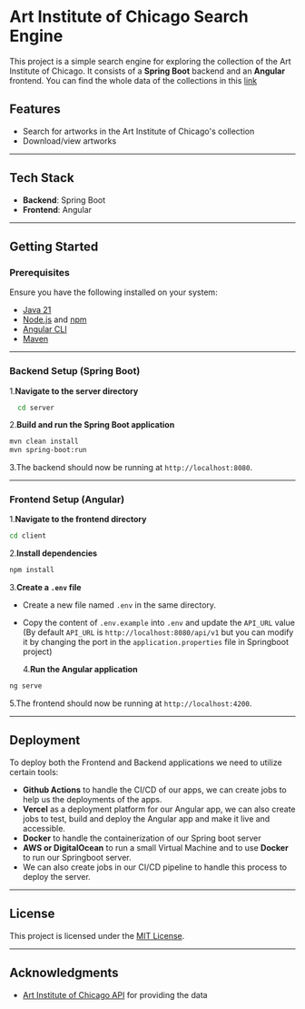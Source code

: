 # Art Institute of Chicago Search Engine

This project is a simple search engine for exploring the collection of the Art Institute of Chicago. It consists of a **Spring Boot** backend and an **Angular** frontend. You can find the whole data of the collections in this [link](https://github.com/art-institute-of-chicago/api-data)

## Features

- Search for artworks in the Art Institute of Chicago's collection
- Download/view artworks

---

## Tech Stack

- **Backend**: Spring Boot
- **Frontend**: Angular

---

## Getting Started

### Prerequisites

Ensure you have the following installed on your system:

- [Java 21](https://www.oracle.com/java/technologies/javase/jdk21-archive-downloads.html)
- [Node.js](https://nodejs.org/) and [npm](https://www.npmjs.com/)
- [Angular CLI](https://angular.dev/cli)
- [Maven](https://maven.apache.org/install.html)

---

### Backend Setup (Spring Boot)

1.**Navigate to the server directory**

```bash
  cd server
```

2.**Build and run the Spring Boot application**

```bash
mvn clean install
mvn spring-boot:run
```

3.The backend should now be running at `http://localhost:8080`.

---

### Frontend Setup (Angular)

1.**Navigate to the frontend directory**

```bash
cd client
```

2.**Install dependencies**

```bash
npm install
```

3.**Create a `.env` file**

- Create a new file named `.env` in the same directory.
- Copy the content of `.env.example` into `.env` and update the `API_URL` value (By default `API_URL` is `http://localhost:8080/api/v1` but you can modify it by changing the port in the `application.properties` file in Springboot project)

  4.**Run the Angular application**

```bash
ng serve
```

5.The frontend should now be running at `http://localhost:4200`.

---

## Deployment

To deploy both the Frontend and Backend applications we need to utilize certain tools:

- **Github Actions** to handle the CI/CD of our apps, we can create jobs to help us the deployments of the apps.
- **Vercel** as a deployment platform for our Angular app, we can also create jobs to test, build and deploy the Angular app and make it live and accessible.
- **Docker** to handle the containerization of our Spring boot server
- **AWS or DigitalOcean** to run a small Virtual Machine and to use **Docker** to run our Springboot server.
- We can also create jobs in our CI/CD pipeline to handle this process to deploy the server.

---

## License

This project is licensed under the [MIT License](LICENSE).

---

## Acknowledgments

- [Art Institute of Chicago API](https://api.artic.edu/docs/) for providing the data
